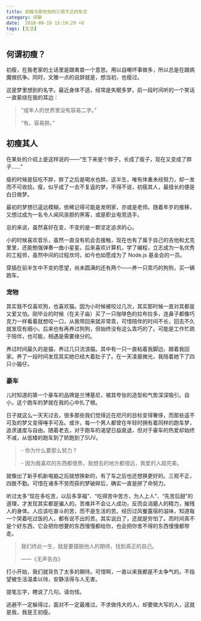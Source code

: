 ```yaml
---
title: 初瘦与那些他的三观不正的杂念
category: 闲聊
date:  2018-09-19 15:19:29 +8
tags: [生活]
---
```


## 何谓初瘦？

初瘦，在我老家的土话里是跟禽兽一个意思。用以自嘲坏事做多，所以总是在跟病魔做抗争。同时，文雅一点的说辞就是，想当初，也瘦过。

这是梦里想到的名字。最近身体不适，经常是失眠多梦。前一段时间听的一个笑话一直萦绕在我的耳边：

> “成年人的世界里没有容易二字。”
>
> “有。容易胖。”

<!-- more -->

## 初瘦其人

在某处的介绍上是这样说的——“生下来是个胖子，长成了瘦子，现在又变成了胖子……”

瘦的时候是狂吃不胖，胖了之后是喝水也胖。这半生，唯有体重未经努力，却一发而不可收拾。瘦，似乎成了一去不复返的梦。不得不说，初瘦其人，最擅长的便是白日做梦。

最初的梦想已遥远模糊，依稀记得可能是发明家，亦或是老师。随着年岁的推移，又想过成为一名令人闻风丧胆的黑客，或是职业电竞选手。

总的来说，虽然喜好在变，不变的是一颗坚定追求的心。

小的时候喜欢音乐，虽然一直没有机会去接触，现在也有了属于自己的吉他和尤克里里，还能勉强弹奏一曲小星星。后来喜欢计算机，学了编程，立志成为一名优秀的工程师，虽然中间的过程坎坷，如今也如愿成为了 Node.js 基金会的一员。

穿插在前半生中不变的愿望，尚未圆满的还有两个——养一只乖巧的狗狗，买一辆跑车。

### 宠物

其实我不仅喜欢狗，也喜欢猫。因为小时候被咬过几次，其实那时候一直对其都是又爱又怕。刚毕业的时候（在夫子庙）买了一只咖啡色的拉布拉多，连鼻子都像巧克力一样看着就想咬一口，从我带回来就非常乖，可惜陪伴的时间不长，回去不久就发现有细小。后来也有再养过狗狗，但始终没有这么乖巧的了。可能是工作忙疏于陪伴，也可能，相遇是需要缘分的。

养过时间最久的是猫，养过几只流浪猫。其中有一只一直粘着我脚边，跟着我回家。养了一段时间发现其实她已经大着肚子了。在一天凌晨微光，我陪着她下了四只小猫仔。

### 豪车

儿时知道的第一个豪车的品牌是兰博基尼，被其夸张的造型和气势深深吸引。自小，这个跑车的梦就在我的心中扎了根。

日子就这么一天天过去，很多那些我们觉得近在咫尺的目标变得奢侈，而那些遥不可及的梦又变得唾手可及。或许，每一个男人都曾在年轻时拥有着同样的跑车梦，追求速度与自由。随着老去，对于跑车的渴望日益衰退，但对于豪车的热爱却始终不减，从低矮的跑车到了轿跑到了SUV。

> \- 你为什么要那么努力？
>
> \- 因为我喜欢的东西都很贵，我想去的地方都很远，我爱的人超完美。

就像出了新手机新电脑之后就想换新的，有了车之后也还想换更好的。三观不正，四肢不勤。可惜在诸多不劳而获的梦破碎后，确实一直是拼了命努力。

听过太多“现在多吃苦，以后多享福”、“吃得苦中苦方，为人上人”、“先苦后甜”的道理，才发现其实都是骗人的。苦难并不会让人成功，反而会消磨人的精力，摧残人的身体。人应该吃奋斗的苦，而不是生活的苦。经历过风餐露宿的滋味，知道每一个哭着吃过饭的人，都有说不出的苦。其实说白了，还就是穷怕了。而时间真不是个好东西，它会把你想要的东西慢慢都给你，也会把你舍不得的东西慢慢都带走。

> 我们终此一生，就是要摆脱他人的期待，找到真正的自己。
>
> ——《无声告白》

打小开始，我们就背负了太多的期待。可惜啊，一直以来我都是不太争气的。不指望被生活温柔以待，安静活得与人无害。

提笔忘字，瞎说了几句。请勿怪。

逃避不一定躲得过，面对不一定最难过。不求做伟大的人，却要做大写的人，这就是我，我是王初瘦。
